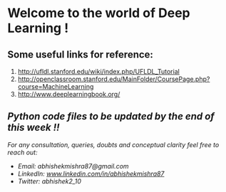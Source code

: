 # Welcome to the world of Deep Learning !

## Some useful links for reference: 
1. http://ufldl.stanford.edu/wiki/index.php/UFLDL_Tutorial
2. http://openclassroom.stanford.edu/MainFolder/CoursePage.php?course=MachineLearning
3. http://www.deeplearningbook.org/

_Python code files to be updated by the end of this week !!_
--------------------------------------------------------------------------
_For any consultation, queries, doubts and conceptual clarity feel free to reach out:_
* _Email: abhishekmishra87@gmail.com_
* _LinkedIn: www.linkedin.com/in/abhishekmishra87_
* _Twitter: abhishek2_10_
